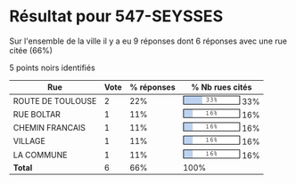 # Résultat pour 547-SEYSSES

Sur l'ensemble de la ville il y a eu 9 réponses dont 6 réponses avec une rue citée (66%)

5 points noirs identifiés

| Rue | Vote | % réponses | % Nb rues cités|
|-----|------|------------|----------------|
| ROUTE DE TOULOUSE | 2 | 22% | <img src="../../img/bar_33.gif" />&nbsp;33%|
| RUE BOLTAR | 1 | 11% | <img src="../../img/bar_16.gif" />&nbsp;16%|
| CHEMIN FRANCAIS | 1 | 11% | <img src="../../img/bar_16.gif" />&nbsp;16%|
| VILLAGE | 1 | 11% | <img src="../../img/bar_16.gif" />&nbsp;16%|
| LA COMMUNE | 1 | 11% | <img src="../../img/bar_16.gif" />&nbsp;16%|
| **Total** | 6 | 66% | 100%|
